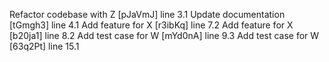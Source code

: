 Refactor codebase with Z [pJaVmJ] line 3.1
Update documentation [tGmgh3] line 4.1
Add feature for X [r3ibKq] line 7.2
Add feature for X [b20ja1] line 8.2
Add test case for W [mYd0nA] line 9.3
Add test case for W [63q2Pt] line 15.1
